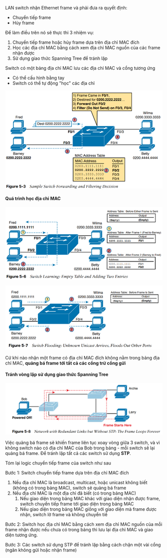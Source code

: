 LAN switch nhận Ethernet frame và phải đưa ra quyết định:
- Chuyển tiếp frame 
- Hủy frame 

Để làm điều trên nó sẽ thực thi 3 nhiệm vụ:
1. Chuyển tiếp frame hoặc hủy frame dựa trên địa chỉ MAC đích 
2. Học các địa chỉ MAC bằng cách xem địa chỉ MAC nguồn của các frame nhận được
3. Sử dụng giao thức Spanning Tree để tránh lặp 

Switch có một bảng địa chỉ MAC lưu các địa chỉ MAC và cổng tương ứng 
- Có thể cấu hình bằng tay 
- Switch có thể tự động "học" các địa chỉ 

![](img/1-switch.png)


#### Quá trình học địa chỉ MAC 

![](img/2-switch.png)

![](img/3-switch.png)

Cứ khi nào nhận một frame có địa chỉ MAC đích không nằm trong bảng địa chỉ MAC, **quảng bá frame tới tất cả các cổng trừ cổng gửi**

#### Tránh vòng lặp sử dụng giao thức Spanning Tree 

![](img/4-switch.png)

Việc quảng bá frame sẽ khiến frame liên tục xoay vòng giữa 3 switch, và vì không switch nào có địa chỉ MAC của Bob trong bảng - mỗi switch sẽ lại quảng bá frame. Để tránh lặp tất cả các switch sử dụng **STP**. 

Tóm lại logic chuyển tiếp frame của switch như sau 

Bước 1: Switch chuyển tiếp frame dựa trên địa chỉ MAC đích 
  1. Nếu địa chỉ MAC là broadcast, multicast, hoặc unicast không biết (không có trong bảng MAC), switch sẽ quảng bá frame
  2. Nếu địa chỉ MAC là một địa chỉ đã biết (có trong bảng MAC)
     1. Nếu giao diện trong bảng MAC khác với giao diện nhận được frame, switch chuyển tiếp frame tới giao diện trong bảng MAC
     2. Nếu giao diện trong bảng MAC giống với giao diện mà frame được nhận, switch lờ frame và không chuyển tiế

Bước 2: Switch học địa chỉ MAC bằng cách xem địa chỉ MAC nguồn của mỗi frame nhận được nếu chưa có trong bảng thì lưu lại địa chỉ MAC và giao diện tương ứng. 

Bước 3: Các switch sử dụng STP để tránh lặp bằng cách chặn một vài cổng (ngăn không gửi hoặc nhận frame)